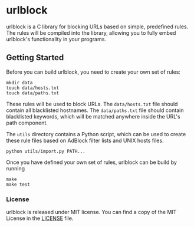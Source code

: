 # urlblock

urlblock is a C library for blocking URLs based on simple, predefined
rules. The rules will be compiled into the library, allowing you to fully
embed urlblock's functionality in your programs.

## Getting Started

Before you can build urlblock, you need to create your own set of rules:

```shell
mkdir data
touch data/hosts.txt
touch data/paths.txt
```

These rules will be used to block URLs. The `data/hosts.txt` file should
contain all blacklisted hostnames.
The `data/paths.txt` file should contain blacklisted keywords, which
will be matched anywhere inside the URL's path component.

The `utils` directory contains a Python script, which can be used to
create these rule files based on AdBlock filter lists and UNIX hosts
files.

```shell
python utils/import.py PATH...
```

Once you have defined your own set of rules, urlblock can be build by
running

```shell
make
make test
```

### License

urlblock is released under MIT license.
You can find a copy of the MIT License in the [LICENSE](./LICENSE) file.
